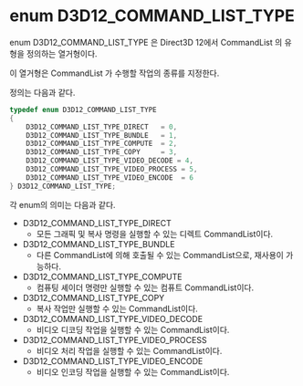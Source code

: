 # enum D3D12_COMMAND_LIST_TYPE
enum D3D12_COMMAND_LIST_TYPE 은 Direct3D 12에서 CommandList 의 유형을 정의하는 열거형이다.

이 열거형은 CommandList 가 수행할 작업의 종류를 지정한다.

정의는 다음과 같다.

```cpp
typedef enum D3D12_COMMAND_LIST_TYPE
{
    D3D12_COMMAND_LIST_TYPE_DIRECT   = 0,
    D3D12_COMMAND_LIST_TYPE_BUNDLE   = 1,
    D3D12_COMMAND_LIST_TYPE_COMPUTE  = 2,
    D3D12_COMMAND_LIST_TYPE_COPY     = 3,
    D3D12_COMMAND_LIST_TYPE_VIDEO_DECODE = 4,
    D3D12_COMMAND_LIST_TYPE_VIDEO_PROCESS = 5,
    D3D12_COMMAND_LIST_TYPE_VIDEO_ENCODE  = 6
} D3D12_COMMAND_LIST_TYPE;
```

각 enum의 의미는 다음과 같다.

* D3D12_COMMAND_LIST_TYPE_DIRECT
  * 모든 그래픽 및 복사 명령을 실행할 수 있는 디렉트 CommandList이다.
* D3D12_COMMAND_LIST_TYPE_BUNDLE
  * 다른 CommandList에 의해 호출될 수 있는 CommandList으로, 재사용이 가능하다.
* D3D12_COMMAND_LIST_TYPE_COMPUTE
  * 컴퓨팅 셰이더 명령만 실행할 수 있는 컴퓨트 CommandList이다.
* D3D12_COMMAND_LIST_TYPE_COPY
  * 복사 작업만 실행할 수 있는 CommandList이다.
* D3D12_COMMAND_LIST_TYPE_VIDEO_DECODE
  * 비디오 디코딩 작업을 실행할 수 있는 CommandList이다.
* D3D12_COMMAND_LIST_TYPE_VIDEO_PROCESS
  * 비디오 처리 작업을 실행할 수 있는 CommandList이다.
* D3D12_COMMAND_LIST_TYPE_VIDEO_ENCODE
  * 비디오 인코딩 작업을 실행할 수 있는 CommandList이다.
